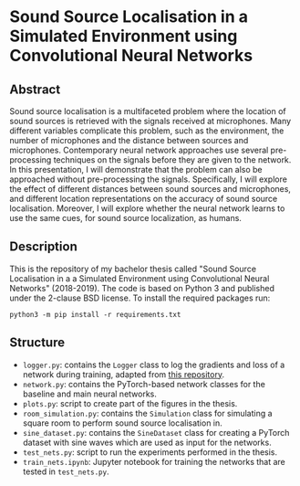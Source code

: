 # Sound Source Localisation in a Simulated Environment using Convolutional Neural Networks

## Abstract

Sound source localisation is a multifaceted problem where the location of sound sources is retrieved with the signals received at microphones. Many different variables complicate this problem, such as the environment, the number of microphones and the distance between sources and microphones. Contemporary neural network approaches use several pre-processing techniques on the signals before they are given to the network. In this presentation, I will demonstrate that the problem can also be approached without pre-processing the signals. Specifically, I will explore the effect of different distances between sound sources and microphones, and different location representations on the accuracy of sound source localisation. Moreover, I will explore whether the neural network learns to use the same cues, for sound source localization, as humans.

## Description

This is the repository of my bachelor thesis called "Sound Source Localisation in a a Simulated Environment using Convolutional Neural Networks" (2018-2019). The code is based on Python 3 and published under the 2-clause BSD license. To install the required packages run:
```
python3 -m pip install -r requirements.txt
```

## Structure

- `logger.py`: contains the `Logger` class to log the gradients and loss of a network during training, adapted from [this repository](https://github.com/yunjey/pytorch-tutorial/tree/master/tutorials/04-utils/tensorboard>).
- `network.py`: contains the PyTorch-based network classes for the baseline and main neural networks.
- `plots.py`: script to create part of the figures in the thesis.
- `room_simulation.py`: contains the `Simulation` class for simulating a square room to perform sound source localisation in.
- `sine_dataset.py`: contains the `SineDataset` class for creating a PyTorch dataset with sine waves which are used as input for the networks.
- `test_nets.py`: script to run the experiments performed in the thesis.
- `train_nets.ipynb`: Jupyter notebook for training the networks that are tested in `test_nets.py`.